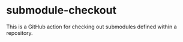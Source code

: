 # submodule-checkout
This is a GitHub action for checking out submodules defined within a repository.
